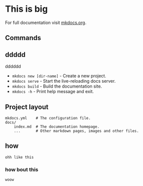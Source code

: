# This is big

For full documentation visit [mkdocs.org](https://www.mkdocs.org).

## Commands
## ddddd
dddddd
* `mkdocs new [dir-name]` - Create a new project.
* `mkdocs serve` - Start the live-reloading docs server.
* `mkdocs build` - Build the documentation site.
* `mkdocs -h` - Print help message and exit.

## Project layout

    mkdocs.yml    # The configuration file.
    docs/
        index.md  # The documentation homepage.
        ...       # Other markdown pages, images and other files.
## how

    ohh like this

### how bout this
    woow
